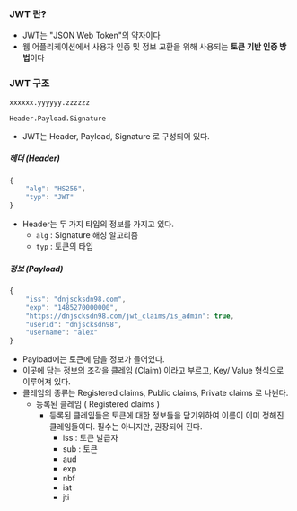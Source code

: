 ### JWT 란?

- JWT는 "JSON Web Token"의 약자이다
- 웹 어플리케이션에서 사용자 인증 및 정보 교환을 위해 사용되는 **토큰 기반 인증 방법**이다

### JWT 구조

```
xxxxxx.yyyyyy.zzzzzz

Header.Payload.Signature
```

- JWT는 Header, Payload, Signature 로 구성되어 있다. 

##### 헤더 (Header)

```javascript
{ 
	"alg": "HS256", 
	"typ": "JWT" 
}
```

- Header는 두 가지 타입의 정보를 가지고 있다.
	- `alg` : Signature 해싱 알고리즘
	- `typ` : 토큰의 타입

##### 정보 (Payload)


```javascript
{
    "iss": "dnjscksdn98.com",
    "exp": "1485270000000",
    "https://dnjscksdn98.com/jwt_claims/is_admin": true,
    "userId": "dnjscksdn98",
    "username": "alex"
}
```

- Payload에는 토큰에 담을 정보가 들어있다.
- 이곳에 담는 정보의 조각을 클레임 (Claim) 이라고 부르고, Key/ Value 형식으로 이루어져 있다.
- 클레임의 종류는 Registered claims, Public claims, Private claims 로 나뉜다.
	-  등록된 클레임 ( Registered claims )
		- 등록된 클레임들은 토큰에 대한 정보들을 담기위하여 이름이 이미 정해진 클레임들이다. 필수는 아니지만, 권장되어 진다.
			- iss : 토큰 발급자
			- sub : 토큰 
			- aud
			- exp
			- nbf
			- iat
			- jti